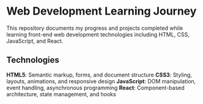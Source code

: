# Web Development Learning Journey
This repository documents my progress and projects completed while learning front-end web development technologies including HTML, CSS, JavaScript, and React.

## Technologies

**HTML5**: Semantic markup, forms, and document structure
**CSS3**: Styling, layouts, animations, and responsive design
**JavaScript**: DOM manipulation, event handling, asynchronous programming
**React**: Component-based architecture, state management, and hooks
